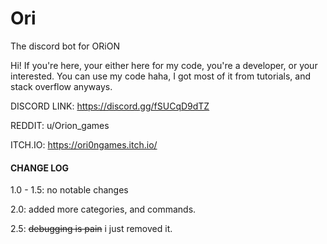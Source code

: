 # Ori
The discord bot for ORiON

Hi! If you're here, your either here for my code, you're a developer, or your interested.
You can use my code haha, I got most of it from tutorials, and stack overflow anyways. 

DISCORD LINK:
https://discord.gg/fSUCqD9dTZ

REDDIT: 
u/Orion_games

ITCH.IO:
https://ori0ngames.itch.io/

####   CHANGE LOG   ######

1.0 - 1.5:
  no notable changes
  
2.0:
  added more categories, and commands.
  
2.5:
  ~~debugging is pain~~ i just removed it.
